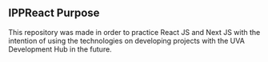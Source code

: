 ## IPPReact Purpose
This repository was made in order to practice React JS and Next JS with the intention of using the technologies on developing projects with the UVA Development Hub in the future.

